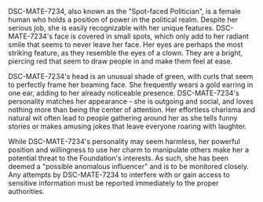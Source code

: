 DSC-MATE-7234, also known as the "Spot-faced Politician", is a female human who holds a position of power in the political realm. Despite her serious job, she is easily recognizable with her unique features. DSC-MATE-7234's face is covered in small spots, which only add to her radiant smile that seems to never leave her face. Her eyes are perhaps the most striking feature, as they resemble the eyes of a clown. They are a bright, piercing red that seem to draw people in and make them feel at ease.

DSC-MATE-7234's head is an unusual shade of green, with curls that seem to perfectly frame her beaming face. She frequently wears a gold earring in one ear, adding to her already noticeable presence. DSC-MATE-7234's personality matches her appearance - she is outgoing and social, and loves nothing more than being the center of attention. Her effortless charisma and natural wit often lead to people gathering around her as she tells funny stories or makes amusing jokes that leave everyone roaring with laughter.

While DSC-MATE-7234's personality may seem harmless, her powerful position and willingness to use her charm to manipulate others make her a potential threat to the Foundation's interests. As such, she has been deemed a "possible anomalous influencer" and is to be monitored closely. Any attempts by DSC-MATE-7234 to interfere with or gain access to sensitive information must be reported immediately to the proper authorities.